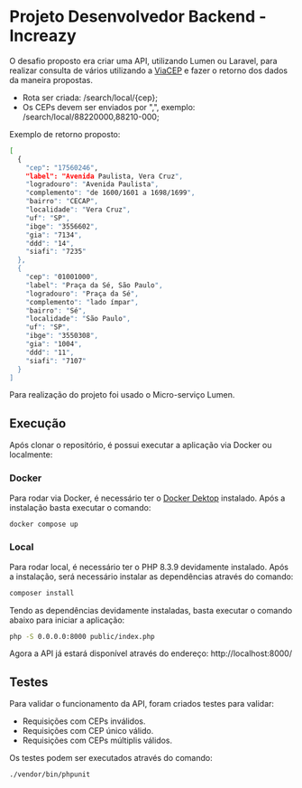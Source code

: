 # Projeto Desenvolvedor Backend - Increazy

O desafio proposto era criar uma API, utilizando Lumen ou Laravel, para realizar consulta de vários utilizando a [ViaCEP](https://viacep.com.br/) e fazer o retorno dos dados da maneira propostas.

- Rota ser criada: /search/local/{cep};
- Os CEPs devem ser enviados por ",", exemplo: /search/local/88220000,88210-000;

Exemplo de retorno proposto:

```bash
[
  {
    "cep": "17560246",
    "label": "Avenida Paulista, Vera Cruz",
    "logradouro": "Avenida Paulista",
    "complemento": "de 1600/1601 a 1698/1699",
    "bairro": "CECAP",
    "localidade": "Vera Cruz",
    "uf": "SP",
    "ibge": "3556602",
    "gia": "7134",
    "ddd": "14",
    "siafi": "7235"
  },
  {
    "cep": "01001000",
    "label": "Praça da Sé, São Paulo",
    "logradouro": "Praça da Sé",
    "complemento": "lado ímpar",
    "bairro": "Sé",
    "localidade": "São Paulo",
    "uf": "SP",
    "ibge": "3550308",
    "gia": "1004",
    "ddd": "11",
    "siafi": "7107"
  }
]
```

Para realização do projeto foi usado o Micro-serviço Lumen.

## Execução

Após clonar o repositório, é possui executar a aplicação via Docker ou localmente:

### Docker

Para rodar via Docker, é necessário ter o [Docker Dektop](https://www.docker.com/products/docker-desktop/) instalado. Após a instalação basta executar o comando:

```bash
docker compose up
```

### Local

Para rodar local, é necessário ter o PHP 8.3.9 devidamente instalado. Após a instalação, será necessário instalar as dependências através do comando:

```bash
composer install
```

Tendo as dependências devidamente instaladas, basta executar o comando abaixo para iniciar a aplicação:

```bash
php -S 0.0.0.0:8000 public/index.php
```

Agora a API já estará disponível através do endereço: http://localhost:8000/

## Testes

Para validar o funcionamento da API, foram criados testes para validar:

- Requisições com CEPs inválidos.
- Requisições com CEP único válido.
- Requisições com CEPs múltiplis válidos.

Os testes podem ser executados através do comando:

```bash
./vendor/bin/phpunit
```
